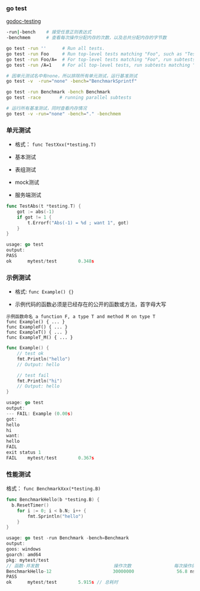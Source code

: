 

### go test


[godoc-testing](https://godoc.org/testing)

```bash
-run|-bench    # 接受任意正则表达式
-benchmem      # 查看每次操作分配内存的次数，以及总共分配内存的字节数

```

```bash
go test -run ''      # Run all tests.
go test -run Foo     # Run top-level tests matching "Foo", such as "TestFooBar".
go test -run Foo/A=  # For top-level tests matching "Foo", run subtests matching "A=".
go test -run /A=1    # For all top-level tests, run subtests matching "A=1".

# 因单元测试名中有none，所以排除所有单元测试，运行基准测试
go test -v  -run="none" -bench="BenchmarkSprintf" 

go test -run Benchmark -bench Benchmark    
go test -race       # running parallel subtests

# 运行所有基准测试，同时查看内存情况
go test -v -run="none" -bench="." -benchmem  
```

  
### 单元测试
- 格式： `func TestXxx(*testing.T)`

- 基本测试
- 表组测试
- mock测试
- 服务端测试

```go
func TestAbs(t *testing.T) {
	got := abs(-1)
	if got != 1 {
		t.Errorf("Abs(-1) = %d ; want 1", got)
	}
}

usage: go test
output: 
PASS
ok      mytest/test        0.348s
```


### 示例测试

- 格式: `func Example() {}`

- 示例代码的函数必须是已经存在的公开的函数或方法，首字母大写

```
示例函数命名 a function F, a type T and method M on type T 
func Example() { ... }
func ExampleF() { ... }
func ExampleT() { ... }
func ExampleT_M() { ... }
```

```go
func Example() {
	// test ok
	fmt.Println("hello")
	// Output: hello

	// test fail
	fmt.Println("hi")
	// Output: hello
}

usage: go test
output: 
--- FAIL: Example (0.00s)
got:
hello
hi
want:
hello
FAIL
exit status 1
FAIL    mytest/test        0.367s
```



### 性能测试
格式： `func BenchmarkXxx(*testing.B)`

```go
func BenchmarkHello(b *testing.B) {
  b.ResetTimer()
	for i := 0; i < b.N; i++ {
		fmt.Sprintln("hello")
	}
}

usage: go test -run Benchmark -bench=Benchmark
output:
goos: windows
goarch: amd64
pkg: mytest/test
// 函数-并发数                            操作次数                每次操作的时间
BenchmarkHello-12                       30000000                56.8 ns/op
PASS
ok      mytest/test        5.915s // 总耗时
```

